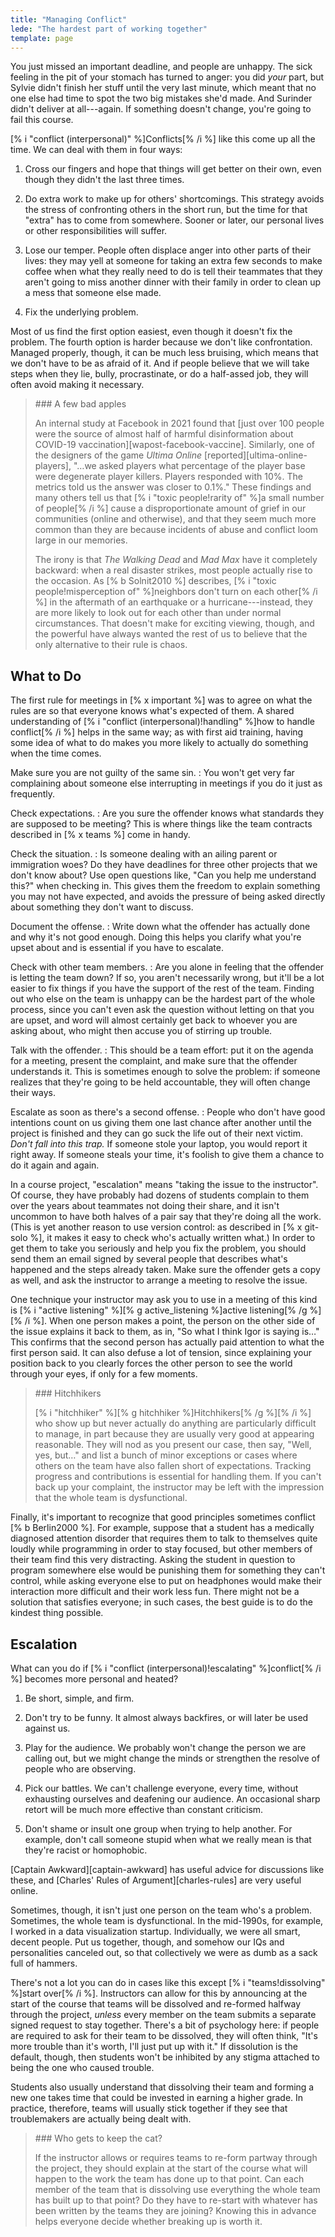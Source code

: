 ```yaml
---
title: "Managing Conflict"
lede: "The hardest part of working together"
template: page
---
```


You just missed an important deadline, and people are unhappy.  The sick feeling
in the pit of your stomach has turned to anger: you did *your* part, but Sylvie
didn't finish her stuff until the very last minute, which meant that no one else
had time to spot the two big mistakes she'd made.  And Surinder didn't deliver
at all---again.  If something doesn't change, you're going to fail this course.

[% i "conflict (interpersonal)" %]Conflicts[% /i %] like this come up all the
time.  We can deal with them in four ways:

1.  Cross our fingers and hope that things will get better on their own, even
    though they didn't the last three times.

2.  Do extra work to make up for others' shortcomings.  This strategy avoids the
    stress of confronting others in the short run, but the time for that "extra"
    has to come from somewhere.  Sooner or later, our personal lives or other
    responsibilities will suffer.

3.  Lose our temper.  People often displace anger into other parts of their
    lives: they may yell at someone for taking an extra few seconds to make
    coffee when what they really need to do is tell their teammates that they
    aren't going to miss another dinner with their family in order to clean up a
    mess that someone else made.

4.  Fix the underlying problem.

Most of us find the first option easiest, even though it doesn't fix the
problem.  The fourth option is harder because we don't like confrontation.
Managed properly, though, it can be much less bruising, which means that we
don't have to be as afraid of it.  And if people believe that we will take steps
when they lie, bully, procrastinate, or do a half-assed job, they will often
avoid making it necessary.

<blockquote markdown="1">
### A few bad apples

An internal study at Facebook in 2021 found that [just over 100 people were the
source of almost half of harmful disinformation about COVID-19
vaccination][wapost-facebook-vaccine]. Similarly, one of the designers of the
game *Ultima Online* [reported][ultima-online-players], "…we asked players what
percentage of the player base were degenerate player killers.  Players responded
with 10%.  The metrics told us the answer was closer to 0.1%." These findings
and many others tell us that [% i "toxic people!rarity of" %]a small number of
people[% /i %] cause a disproportionate amount of grief in our communities
(online and otherwise), and that they seem much more common than they are
because incidents of abuse and conflict loom large in our memories.

The irony is that *The Walking Dead* and *Mad Max* have it completely backward:
when a real disaster strikes, most people actually rise to the occasion. As
[% b Solnit2010 %] describes, [% i "toxic people!misperception
of" %]neighbors don't turn on each other[% /i %] in the aftermath of an earthquake
or a hurricane---instead, they are more likely to look out for each other than
under normal circumstances. That doesn't make for exciting viewing, though, and
the powerful have always wanted the rest of us to believe that the only
alternative to their rule is chaos.
</blockquote>

## What to Do

The first rule for meetings in [% x important %] was to agree on what the
rules are so that everyone knows what's expected of them. A shared understanding
of [% i "conflict (interpersonal)!handling" %]how to handle conflict[% /i %]
helps in the same way; as with first aid training, having some idea of what to
do makes you more likely to actually do something when the time comes.

Make sure you are not guilty of the same sin.
:   You won't get very far complaining about someone else interrupting in
    meetings if you do it just as frequently.

Check expectations.
:   Are you sure the offender knows what standards they are supposed to be meeting?
    This is where things like the team contracts described in
    [% x teams %] come in handy.

Check the situation.
:   Is someone dealing with an ailing parent or immigration woes?  Do they have
    deadlines for three other projects that we don't know about?  Use open
    questions like, "Can you help me understand this?" when checking in.  This
    gives them the freedom to explain something you may not have expected, and
    avoids the pressure of being asked directly about something they don't want
    to discuss.

Document the offense.
:   Write down what the offender has actually done and why it's not good enough.
    Doing this helps you clarify what you're upset about and is essential if you
    have to escalate.

Check with other team members.
:   Are you alone in feeling that the offender is letting the team down?  If so,
    you aren't necessarily wrong, but it'll be a lot easier to fix things if you
    have the support of the rest of the team.  Finding out who else on the team
    is unhappy can be the hardest part of the whole process, since you can't even
    ask the question without letting on that you are upset, and word will almost
    certainly get back to whoever you are asking about, who might then accuse you
    of stirring up trouble.

Talk with the offender.
:   This should be a team effort: put it on the agenda for a meeting, present
    the complaint, and make sure that the offender understands it.  This is
    sometimes enough to solve the problem: if someone realizes that they're
    going to be held accountable, they will often change their ways.

Escalate as soon as there's a second offense.
:   People who don't have good intentions count on us giving them one last
    chance after another until the project is finished and they can go suck the
    life out of their next victim.  *Don't fall into this trap.* If someone
    stole your laptop, you would report it right away.  If someone steals your
    time, it's foolish to give them a chance to do it again and again.

In a course project, "escalation" means "taking the issue to the instructor".
Of course, they have probably had dozens of students complain to them over the
years about teammates not doing their share, and it isn't uncommon to have both
halves of a pair say that they're doing all the work.  (This is yet another
reason to use version control: as described in [% x git-solo %], it makes it
easy to check who's actually written what.)  In order to get them to take you
seriously and help you fix the problem, you should send them an email signed by
several people that describes what's happened and the steps already taken.  Make
sure the offender gets a copy as well, and ask the instructor to arrange a
meeting to resolve the issue.

One technique your instructor may ask you to use in a meeting of this kind is
[% i "active listening" %][% g active_listening %]active listening[% /g %][% /i %]. When
one person makes a point, the person on the other side of the issue explains it
back to them, as in, "So what I think Igor is saying is…" This confirms that the
second person has actually paid attention to what the first person said. It can
also defuse a lot of tension, since explaining your position back to you clearly
forces the other person to see the world through your eyes, if only for a few
moments.

<blockquote markdown="1">
### Hitchhikers

[% i "hitchhiker" %][% g hitchhiker %]Hitchhikers[% /g %][% /i %] who show up but never
actually do anything are particularly difficult to manage, in part because they
are usually very good at appearing reasonable.  They will nod as you present our
case, then say, "Well, yes, but…" and list a bunch of minor exceptions or cases
where others on the team have also fallen short of expectations.  Tracking
progress and contributions is essential for handling them.  If you can't back up
your complaint, the instructor may be left with the impression that the whole
team is dysfunctional.
</blockquote>

Finally, it's important to recognize that good principles sometimes conflict
[% b Berlin2000 %].  For example, suppose that a student has a medically
diagnosed attention disorder that requires them to talk to themselves quite
loudly while programming in order to stay focused, but other members of their
team find this very distracting.  Asking the student in question to program
somewhere else would be punishing them for something they can't control, while
asking everyone else to put on headphones would make their interaction more
difficult and their work less fun.  There might not be a solution that satisfies
everyone; in such cases, the best guide is to do the kindest thing possible.

## Escalation

What can you do if [% i "conflict (interpersonal)!escalating" %]conflict[% /i %]
becomes more personal and heated?

1.  Be short, simple, and firm.

2.  Don't try to be funny.  It almost always backfires, or will later be used
    against us.

3.  Play for the audience.  We probably won't change the person we are calling
    out, but we might change the minds or strengthen the resolve of people who
    are observing.

4.  Pick our battles.  We can't challenge everyone, every time, without
    exhausting ourselves and deafening our audience.  An occasional sharp retort
    will be much more effective than constant criticism.

5.  Don't shame or insult one group when trying to help another.  For example,
    don't call someone stupid when what we really mean is that they're racist or
    homophobic.

[Captain Awkward][captain-awkward] has useful advice for discussions like these,
and [Charles' Rules of Argument][charles-rules] are very useful online.

Sometimes, though, it isn't just one person on the team who's a problem.
Sometimes, the whole team is dysfunctional. In the mid-1990s, for example, I
worked in a data visualization startup. Individually, we were all smart, decent
people. Put us together, though, and somehow our IQs and personalities canceled
out, so that collectively we were as dumb as a sack full of hammers.

There's not a lot you can do in cases like this except [% i "teams!dissolving" %]start over[% /i %].  Instructors can allow for this by
announcing at the start of the course that teams will be dissolved and re-formed
halfway through the project, *unless* every member on the team submits a
separate signed request to stay together.  There's a bit of psychology here: if
people are required to ask for their team to be dissolved, they will often
think, "It's more trouble than it's worth, I'll just put up with it." If
dissolution is the default, though, then students won't be inhibited by any
stigma attached to being the one who caused trouble.

Students also usually understand that dissolving their team and forming a new
one takes time that could be invested in earning a higher grade.  In practice,
therefore, teams will usually stick together if they see that troublemakers are
actually being dealt with.

<blockquote markdown="1">
### Who gets to keep the cat?

If the instructor allows or requires teams to re-form partway through the
project, they should explain at the start of the course what will happen to the
work the team has done up to that point. Can each member of the team that is
dissolving use everything the whole team has built up to that point? Do they
have to re-start with whatever has been written by the teams they are joining?
Knowing this in advance helps everyone decide whether breaking up is worth it.
</blockquote>
